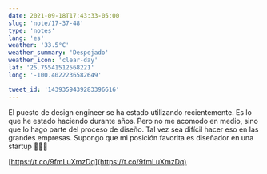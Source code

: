```yaml
---
date: 2021-09-18T17:43:33-05:00
slug: 'note/17-37-48'
type: 'notes'
lang: 'es'
weather: '33.5°C'
weather_summary: 'Despejado'
weather_icon: 'clear-day'
lat: '25.75541512568221'
long: '-100.4022236582649'

tweet_id: '1439359439283396616'
---
```

El puesto de design engineer se ha estado utilizando recientemente. Es lo que he estado haciendo durante años. Pero no me acomodo en medio, sino que lo hago parte del proceso de diseño.
Tal vez sea difícil hacer eso en las grandes empresas. Supongo que mi posición favorita es diseñador en una startup 🤷🏻‍♂️

[https://t.co/9fmLuXmzDq](https://t.co/9fmLuXmzDq)